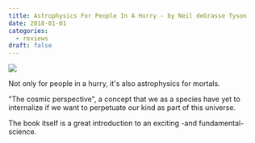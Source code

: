 ```yaml
---
title: Astrophysics For People In A Hurry - by Neil deGrasse Tyson
date: 2018-01-01
categories:
  - reviews
draft: false
---
```


![](https://i.gr-assets.com/images/S/compressed.photo.goodreads.com/books/1562761669l/32191710._SY475_.jpg)

Not only for people in a hurry, it's also astrophysics for mortals.

"The cosmic perspective", a concept that we as a species have yet to internalize if we want to perpetuate our kind as part of this universe.

The book itself is a great introduction to an exciting -and fundamental- science.
